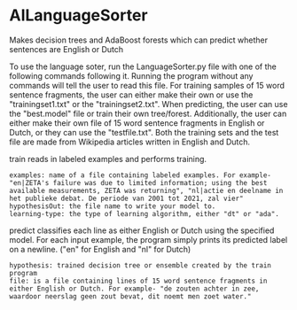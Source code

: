 # AILanguageSorter
Makes decision trees and AdaBoost forests which can predict whether sentences are English or Dutch

To use the language soter, run the LanguageSorter.py file with one of the following commands following it. Running the program without any commands will tell the user to read this file. For training samples of 15 word sentence fragments, the user can either make their own or use the "trainingset1.txt" or the "trainingset2.txt". When predicting, the user can use the "best.model" file or train their own tree/forest. Additionally, the user can either make their own file of 15 word sentence fragments in English or Dutch, or they can use the "testfile.txt". Both the training sets and the test file are made from Wikipedia articles written in English and Dutch.

train <examples> <hypothesisOut> <learning-type> reads in labeled examples and performs training.

    examples: name of a file containing labeled examples. For example- "en|ZETA's failure was due to limited information; using the best available measurements, ZETA was returning", "nl|actie en deelname in het publieke debat. De periode van 2001 tot 2021, zal vier"
    hypothesisOut: the file name to write your model to.
    learning-type: the type of learning algorithm, either "dt" or "ada".

predict <hypothesis> <file> classifies each line as either English or Dutch using the specified model. For each input example, the program simply prints its predicted label on a newline. ("en" for English and "nl" for Dutch)

    hypothesis: trained decision tree or ensemble created by the train program
    file: is a file containing lines of 15 word sentence fragments in either English or Dutch. For example- "de zouten achter in zee, waardoor neerslag geen zout bevat, dit noemt men zoet water."